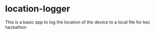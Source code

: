 # location-logger
This is a basic app to log the location of the device to a local file for kec hackathon
